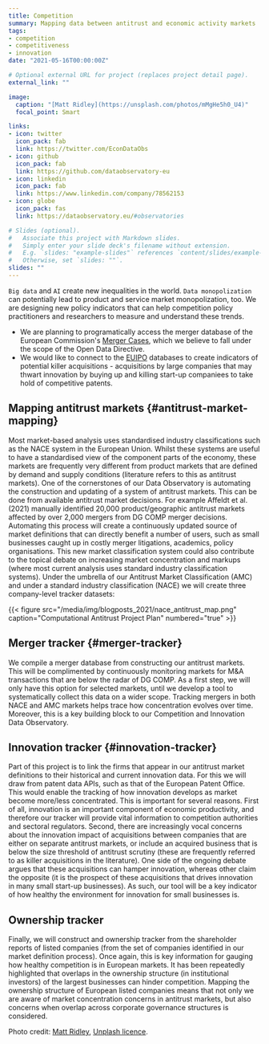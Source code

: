 ```yaml
---
title: Competition
summary: Mapping data between antitrust and economic activity markets
tags:
- competition
- competitiveness
- innovation
date: "2021-05-16T00:00:00Z"

# Optional external URL for project (replaces project detail page).
external_link: ""

image:
  caption: "[Matt Ridley](https://unsplash.com/photos/mMgHe5h0_U4)"
  focal_point: Smart

links:
- icon: twitter
  icon_pack: fab
  link: https://twitter.com/EconDataObs
- icon: github
  icon_pack: fab
  link: https://github.com/dataobservatory-eu
- icon: linkedin
  icon_pack: fab
  link: https://www.linkedin.com/company/78562153
- icon: globe
  icon_pack: fas
  link: https://dataobservatory.eu/#observatories

# Slides (optional).
#   Associate this project with Markdown slides.
#   Simply enter your slide deck's filename without extension.
#   E.g. `slides: "example-slides"` references `content/slides/example-slides.md`.
#   Otherwise, set `slides: ""`.
slides: ""
---
```


`Big data` and `AI` create new inequalities in the world. `Data monopolization` can potentially lead to product and service market monopolization, too.  We are designing new policy indicators that can help competition policy practitioners and researchers to measure and understand these trends.

- We are planning to programatically access the merger database of the European Commission's [Merger Cases](https://ec.europa.eu/competition/elojade/isef/index.cfm?clear=1&policy_area_id=2), which we believe to fall under the scope of the Open Data Directive.
- We would like to connect to the [EUIPO](https://euipo.europa.eu/ohimportal/en/databases) databases to create indicators of potential killer acquisitions - acquisitions by large companies that may thwart innovation by buying up and killing start-up companiees to take hold of competitive patents.

## Mapping antitrust markets {#antitrust-market-mapping}

Most market-based analysis uses standardised industry classifications such as the NACE system in the European Union. Whilst these systems are useful to have a standardised view of the component parts of the economy, these markets are frequently very different from product markets that are defined by demand and supply conditions (literature refers to this as antitrust markets). One of the cornerstones of our Data Observatory is automating the construction and updating of a system of antitrust markets. This can be done from available antitrust market decisions. For example Affeldt et al. (2021) manually identified 20,000 product/geographic antitrust markets affected by over 2,000 mergers from DG COMP merger decisions. Automating this process will create a continuously updated source of market definitions that can directly benefit a number of users, such as small businesses caught up in costly merger litigations, academics, policy organisations. This new market classification system could also contribute to the topical debate on increasing market concentration and markups (where most current analysis uses standard industry classification systems).
Under the umbrella of our Antitrust Market Classification (AMC) and under a standard industry classification (NACE) we will create three company-level tracker datasets: 

{{< figure src="/media/img/blogposts_2021/nace_antitrust_map.png" caption="Computational Antitrust Project Plan" numbered="true" >}}

## Merger tracker {#merger-tracker}

We compile a merger database from constructing our antitrust markets. This will be complimented by continuously monitoring markets for M&A transactions that are below the radar of DG COMP. As a first step, we will only have this option for selected markets, until we develop a tool to systematically collect this data on a wider scope. Tracking mergers in both NACE and AMC markets helps trace how concentration evolves over time. Moreover, this is a key building block to our Competition and Innovation Data Observatory.

## Innovation tracker {#innovation-tracker}

Part of this project is to link the firms that appear in our antitrust market definitions to their historical and current innovation data. For this we will draw from patent data APIs, such as that of the European Patent Office. 
This would enable the tracking of how innovation develops as market become more/less concentrated. This is important for several reasons. First of all, innovation is an important component of economic productivity, and therefore our tracker will provide vital information to competition authorities and sectoral regulators. Second, there are increasingly vocal concerns about the innovation impact of acquisitions between companies that are either on separate antitrust markets, or include an acquired business that is below the size threshold of antitrust scrutiny (these are frequently referred to as killer acquisitions in the literature). One side of the ongoing debate argues that these acquisitions can hamper innovation, whereas other claim the opposite (it is the prospect of these acquisitions that drives innovation in many small start-up businesses). As such, our tool will be a key indicator of how healthy the environment for innovation for small businesses is.

## Ownership tracker
Finally, we will construct and ownership tracker from the shareholder reports of listed companies (from the set of companies identified in our market definition process). Once again, this is key information for gauging how healthy competition is in European markets. It has been repeatedly highlighted that overlaps in the ownership structure (in institutional investors) of the largest businesses can hinder competition. Mapping the ownership structure of European listed companies means that not only we are aware of market concentration concerns in antitrust markets, but also concerns when overlap across corporate governance structures is considered.

Photo credit: [Matt Ridley](https://unsplash.com/photos/mMgHe5h0_U4), [Unplash licence](https://unsplash.com/license). 
